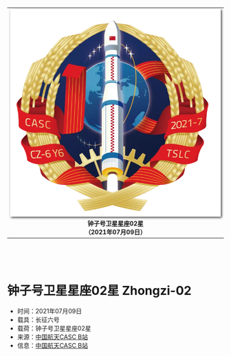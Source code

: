 
<table border="0" width=550px align="center" style="margin-bottom: 100px;">
  <tr>
  <td align="center" width=500px><img align="center" width=500px style=" box-shadow:2px 2px 5px #333333;" src="20210709.jpg" /></td>
  </tr>
  <tr>
  <td align="center"><b> 钟子号卫星星座02星 <br>（2021年07月09日）</b></td>
  </tr>
</table>


# **钟子号卫星星座02星** Zhongzi-02

* 时间：2021年07月09日
* 载具：长征六号
* 载荷：钟子号卫星星座02星
* 来源：[中国航天CASC B站](https://t.bilibili.com/545453798559265049?tab=2) 
* 信息：[中国航天CASC B站](https://t.bilibili.com/545453798559265049?tab=2) 

